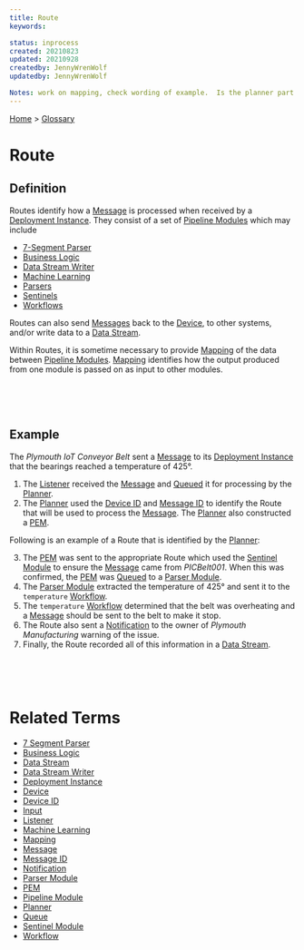 ```yaml
---
title: Route
keywords: 

status: inprocess
created: 20210823
updated: 20210928
createdby: JennyWrenWolf
updatedby: JennyWrenWolf

Notes: work on mapping, check wording of example.  Is the planner part of the route?  Is there too much info in the Example?  Do we need to add Mapping in the example? - Ready for Review   9/8 rework example.  Ready for Review  9/9 Add hyperlinks to the example.  Done.  9/24 Double check wording and mark complete  9/28 - should the list go under Pipeline Modules as well?  Are you sure you want all this information in here?  Done except for 2 questions.
---
```

[Home](../Index.md) > [Glossary](./Index.md)

# Route
## Definition
Routes identify how a [Message](./Message.md) is processed when received by a [Deployment Instance](./DeploymentInstance.md).  They consist of a set of [Pipeline Modules](./PipelineModule.md) which may include 

- [7-Segment Parser](./SevenSegmentParser.md)
- [Business Logic](./BusinessLogic.md)
- [Data Stream Writer](./DataStreamWriter.md)
- [Machine Learning](./MachineLearning.md)
- [Parsers](./Parsers.md)
- [Sentinels](./Sentinel.md)
- [Workflows](./Workflow.md) 

Routes can also send [Messages](./Message.md) back to the [Device](./Device.md), to other systems, and/or write data to a [Data Stream](./DataStream.md).

Within Routes, it is sometime necessary to provide [Mapping](./Mapping.md) of the data between [Pipeline Modules](./PipelineModule.md).  [Mapping](./Mapping.md) identifies how the output produced from one module is passed on as input to other modules.  

<br>
<br>
<br>

## Example

The *Plymouth IoT Conveyor Belt* sent a [Message](./Message.md) to its [Deployment Instance](./DeploymentInstance.md) that the bearings reached a temperature of 425°.  
1. The [Listener](./Listener.md) received the [Message](./Message.md) and [Queued](./Queue.md) it for processing by the [Planner](./Planner.md).
2. The [Planner](./Planner.md) used the [Device ID](./DeviceID.md) and [Message ID](./MessageID.md) to identify the Route that will be used to process the [Message](./Message.md).  The [Planner](./Planner.md) also constructed a [PEM](./PEM.md).  

Following is an example of a Route that is identified by the [Planner](./Planner.md):  

3. The [PEM](./PEM.md) was sent to the appropriate Route which used the [Sentinel Module](./Sentinel.md) to ensure the [Message](./Message.md) came from *PICBelt001*.  When this was confirmed, the [PEM](./PEM.md) was [Queued](./Queue.md) to a [Parser Module](./Parser.md).
4. The [Parser Module](./Parsers.md) extracted the temperature of 425° and sent it to the `temperature` [Workflow](./Workflow.md).
3. The `temperature` [Workflow](./Workflow.md) determined that the belt was overheating and a [Message](./Message.md) should be sent to the belt to make it stop. 
4. The Route also sent a [Notification](./Notification.md) to the owner of *Plymouth Manufacturing* warning of the issue. 
5. Finally, the Route recorded all of this information in a [Data Stream](./DataStream.md).

<br>
<br>
<br>

# Related Terms
- [7 Segment Parser](./SevenSegmentParser.md)
- [Business Logic](./BusinessLogic.md)
- [Data Stream](./DataStream.md)
- [Data Stream Writer](./DataStreamWriter.md)
- [Deployment Instance](./DeploymentInstance.md)
- [Device](./Device.md)
- [Device ID](./DeviceID.md)
- [Input](./Input)
- [Listener](./Listener.md)
- [Machine Learning](./MachineLearning.md)
- [Mapping](./Mapping.md)
- [Message](./Message.md)
- [Message ID](./MessageID.md)
- [Notification](./Notification.md)
- [Parser Module](./Parsers.md)
- [PEM](./PEM.md)
- [Pipeline Module](./PipelineModule.md)
- [Planner](./Planner.md)
- [Queue](./Queue.md)
- [Sentinel Module](./Sentinel.md)
- [Workflow](./Workflow.md) 
